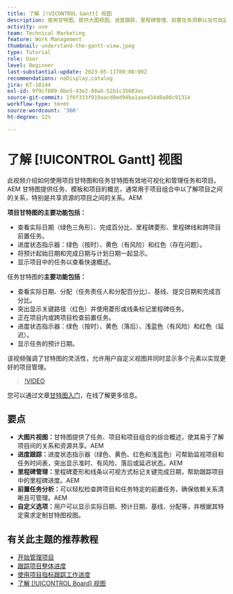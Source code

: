 ```yaml
---
title: 了解 [!UICONTROL Gantt] 视图
description: 使用甘特图、提供大图视图、进度跟踪、里程碑管理、前置任务洞察以及可自定义的选项来简化任务和资源管理，从而最大限度地提高项目效率。
activity: use
team: Technical Marketing
feature: Work Management
thumbnail: understand-the-gantt-view.jpeg
type: Tutorial
role: User
level: Beginner
last-substantial-update: 2023-05-11T00:00:00Z
recommendations: noDisplay,catalog
jira: KT-10144
exl-id: 9f9cf889-8be5-43e2-88ab-52b1c35603ec
source-git-commit: 1f6f333f919aacd8ed94ba1aae434d8a80c91314
workflow-type: tm+mt
source-wordcount: '360'
ht-degree: 12%

---
```


# 了解 [!UICONTROL Gantt] 视图

此视频介绍如何使用项目甘特图和任务甘特图有效地可视化和管理任务和项目。&#x200B;AEM 甘特图提供任务、模板和项目的概览，通常用于项目组合中以了解项目之间的关系，特别是共享资源的项目之间的关系。&#x200B;AEM

**项目甘特图的主要功能包括：**

* 查看实际日期（绿色三角形）、完成百分比、里程碑菱形、里程碑线和跨项目前置任务&#x200B;。
* 进度状态指示器：绿色（按时）、黄色（有风险）和红色（存在问题）。
* 将预计起始日期和完成日期与计划日期一起显示。
* 显示项目中的任务以查看快速概述。

任务甘特图的&#x200B;**主要功能包括：**

* 查看实际日期、分配（任务责任人和分配百分比）、基线、提交日期和完成百分比。
* 突出显示关键路径（红色）并使用菱形或线条标记里程碑任务。
* 正在项目内或跨项目检查前置任务&#x200B;。
* 进度状态指示器：绿色（按时）、黄色（落后）、浅蓝色（有风险）和红色（延迟）。
* 显示任务的预计日期。

该视频强调了甘特图的灵活性，允许用户自定义视图并同时显示多个元素以实现更好的项目管理。

>[!VIDEO](https://video.tv.adobe.com/v/3448016/?quality=12&learn=on&enablevpops&captions=chi_hans)

您可以通过文章[甘特图入门](https://experienceleague.adobe.com/docs/workfront/using/manage-work/the-gantt-chart/gantt-chart-overview/get-started-with-gantt.html?lang=zh-Hans)，在线了解更多信息。

## 要点

* **大图片视图：**&#x200B;甘特图提供了任务、项目和项目组合的综合概述，使其易于了解项目间的关系和资源共享。&#x200B;AEM
* **进度跟踪：**&#x200B;进度状态指示器（绿色、黄色、红色和浅蓝色）可帮助监视项目和任务时间表，突出显示准时、有风险、落后或延迟状态。&#x200B;AEM
* **里程碑管理：**&#x200B;里程碑菱形和线条以可视方式标记关键完成日期，帮助跟踪项目中的里程碑进度。&#x200B;AEM
* **前置任务分析：**&#x200B;可以轻松检查跨项目和任务特定的前置任务，确保依赖关系清晰且可管理。&#x200B;AEM
* **自定义选项：**&#x200B;用户可以显示实际日期、预计日期、基线、分配等，并根据其特定需求定制甘特图视图。


## 有关此主题的推荐教程

* [开始管理项目](/help/manage-work/projects/getting-started-manage-a-project.md)
* [跟踪项目整体进度](/help/manage-work/projects/track-overall-project-progress.md)
* [使用项目指标跟踪工作进度](/help/manage-work/projects/track-work-progress-with-project-metrics.md)
* [了解 [!UICONTROL Board] 视图](/help/manage-work/projects/understand-the-board-view.md)
